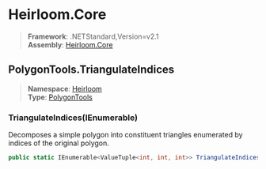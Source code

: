 # Heirloom.Core

> **Framework**: .NETStandard,Version=v2.1  
> **Assembly**: [Heirloom.Core][0]  

## PolygonTools.TriangulateIndices

> **Namespace**: [Heirloom][0]  
> **Type**: [PolygonTools][1]  

### TriangulateIndices(IEnumerable<Vector>)

Decomposes a simple polygon into constituent triangles enumerated by indices of the original polygon.

```cs
public static IEnumerable<ValueTuple<int, int, int>> TriangulateIndices(IEnumerable<Vector> polygon)
```

[0]: ../../../Heirloom.Core.md
[1]: ../PolygonTools.md
